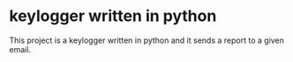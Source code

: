  # keylogger written in python 

This project is a keylogger written in python and it sends 
a report to a given email.

